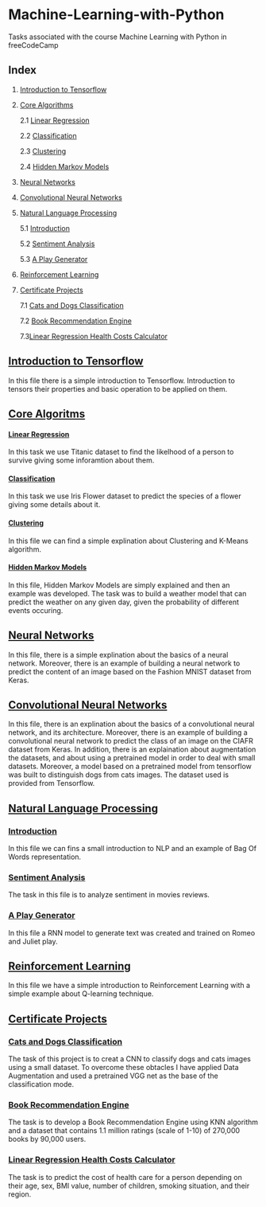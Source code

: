 # Machine-Learning-with-Python
Tasks associated with the course Machine Learning with Python in  freeCodeCamp

## Index
1. [Introduction to Tensorflow](#introduction-to-tensorflow)
2. [Core Algorithms](#core-algoritms)
  
    2.1 [Linear Regression](#linear-regression)
  
    2.2 [Classification](#classification)
  
    2.3 [Clustering](#clustering)
  
    2.4 [Hidden Markov Models](#hidden-markov-models)
  
3. [Neural Networks](#neural-networks)
4. [Convolutional Neural Networks](#convolutional-neural-networks)
5. [Natural Language Processing](#natural-language-processing)

    5.1 [Introduction](#introduction)
    
    5.2 [Sentiment Analysis](#sentiment_analysis)
    
    5.3 [A Play Generator](#a-play-generator)
6. [Reinforcement Learning](#reinforcement-learning)
7. [Certificate Projects](#certificate-projects)
    
    7.1 [Cats and Dogs Classification](#cats-and-dogs-classification)

    7.2 [Book Recommendation Engine](#book-recommendation-engine)

    7.3[Linear Regression Health Costs Calculator](#linear-regression-health-costs-calculator)

## [Introduction to Tensorflow](https://github.com/Nemat-Allah-Aloush/Machine-Learning-with-Python/blob/main/Introduction_to_Tensorflow.ipynb)
In this file there is a simple introduction to Tensorflow. Introduction to tensors their properties and basic operation to be applied on them.

## [Core Algoritms](https://github.com/Nemat-Allah-Aloush/Machine-Learning-with-Python/tree/main/Core%20Algorithms)
#### [Linear Regression](https://github.com/Nemat-Allah-Aloush/Machine-Learning-with-Python/blob/main/Core%20Algorithms/Linear_Regression.ipynb)
In this task we use Titanic dataset to find the likelhood of a person to survive giving some inforamtion about them.

#### [Classification](https://github.com/Nemat-Allah-Aloush/Machine-Learning-with-Python/blob/main/Core%20Algorithms/Classification.ipynb)
In this task we use Iris Flower dataset to predict the species of a flower giving some details about it.

#### [Clustering](https://github.com/Nemat-Allah-Aloush/Machine-Learning-with-Python/blob/main/Core%20Algorithms/Clustering.ipynb)
In this file we can find a simple explination about Clustering and K-Means algorithm.

#### [Hidden Markov Models](https://github.com/Nemat-Allah-Aloush/Machine-Learning-with-Python/blob/main/Core%20Algorithms/Hidden_Markov_Models.ipynb)
In this file, Hidden Markov Models are simply explained and then an example was developed.
The task was to build a weather model that can predict the weather on any given day, given the probability of different events occuring.

## [Neural Networks](https://github.com/Nemat-Allah-Aloush/Machine-Learning-with-Python/blob/main/Neural_Network.ipynb)
In this file, there is a simple explination about the basics of a neural network. Moreover, there is an example of building a neural network to predict the content of an image based on the Fashion MNIST dataset from Keras.

## [Convolutional Neural Networks](https://github.com/Nemat-Allah-Aloush/Machine-Learning-with-Python/blob/main/Convolutional_Neural_Network.ipynb)
In this file, there is an explination about the basics of a convolutional neural network, and its architecture. Moreover, there is an example of building a convolutional neural network to predict the class of an image on the CIAFR dataset from Keras. 
In addition, there is an explaination about augmentation the datasets, and about using a pretrained model in order to deal with small datasets. Moreover, a model based on a pretrained model from tensorflow was built to distinguish dogs from cats images. The dataset used is provided from Tensorflow.

## [Natural Language Processing](https://github.com/Nemat-Allah-Aloush/Machine-Learning-with-Python/tree/main/Natural%20Language%20Processing)
### [Introduction](https://github.com/Nemat-Allah-Aloush/Machine-Learning-with-Python/blob/main/Natural%20Language%20Processing/NLP_BagOfWords.ipynb)
In this file we can fins a small introduction to NLP and an example of Bag Of Words representation.

### [Sentiment Analysis](https://github.com/Nemat-Allah-Aloush/Machine-Learning-with-Python/blob/main/Natural%20Language%20Processing/Sentiment_Analysis.ipynb)
The task in this file is to analyze sentiment in movies reviews. 

### [A Play Generator](https://github.com/Nemat-Allah-Aloush/Machine-Learning-with-Python/blob/main/Natural%20Language%20Processing/NLP_Play_Generator.ipynb)
In this file a RNN model to generate text was created and trained on Romeo and  Juliet play.

## [Reinforcement Learning](https://github.com/Nemat-Allah-Aloush/Machine-Learning-with-Python/blob/main/Reinforcement_Learning.ipynb)
In this file we have a simple introduction to Reinforcement Learning with a simple example about Q-learning technique.

## [Certificate Projects](https://github.com/Nemat-Allah-Aloush/Machine-Learning-with-Python/tree/main/Certificate%20Projects)

### [Cats and Dogs Classification](https://github.com/Nemat-Allah-Aloush/Machine-Learning-with-Python/blob/main/Certificate%20Projects/Classification_cat_dog.ipynb)
The task of this project is to creat a CNN to classify dogs and cats images using a small dataset. To overcome these obtacles I have applied Data Augmentation and used a pretrained VGG net as the base of the classification mode.

### [Book Recommendation Engine](https://github.com/Nemat-Allah-Aloush/Machine-Learning-with-Python/blob/main/Certificate%20Projects/Book_Recommendation_knn.ipynb)
The task is to develop a Book Recommendation Engine using KNN algorithm and a dataset that contains 1.1 million ratings (scale of 1-10) of 270,000 books by 90,000 users.

### [Linear Regression Health Costs Calculator](https://github.com/Nemat-Allah-Aloush/Machine-Learning-with-Python/blob/main/Certificate%20Projects/Predict_Health_Costs_with_Regression.ipynb)
The task is to predict the cost of health care for a person depending on their age, sex, BMI value,	number of children,	smoking situation, and their region.
